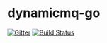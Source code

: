 # dynamicmq-go

[![Gitter](https://badges.gitter.im/Join%20Chat.svg)](https://gitter.im/amyangfei/dynamicmq-go?utm_source=badge&utm_medium=badge&utm_campaign=pr-badge&utm_content=badge)
[![Build Status](https://travis-ci.org/amyangfei/dynamicmq-go.svg?branch=master)](https://travis-ci.org/amyangfei/dynamicmq-go)
